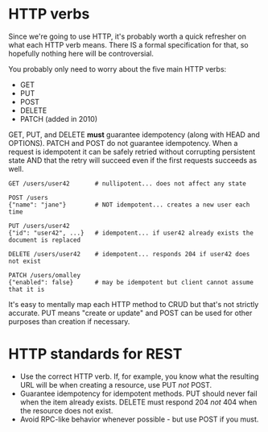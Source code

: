# HTTP verbs

Since we're going to use HTTP, it's probably worth a quick refresher on what each HTTP verb means.  There IS a formal
specification for that, so hopefully nothing here will be controversial.

You probably only need to worry about the five main HTTP verbs:

+ GET
+ PUT
+ POST
+ DELETE
+ PATCH (added in 2010)

GET, PUT, and DELETE **must** guarantee idempotency (along with HEAD and OPTIONS).  PATCH and POST do not guarantee
idempotency.  When a request is idempotent it can be safely retried without corrupting persistent state AND that 
the retry will succeed even if the first requests succeeds as well.
 

``` plain
GET /users/user42       # nullipotent... does not affect any state

POST /users 
{"name": "jane"}        # NOT idempotent... creates a new user each time

PUT /users/user42
{"id": "user42", ...}   # idempotent... if user42 already exists the document is replaced

DELETE /users/user42    # idempotent... responds 204 if user42 does not exist

PATCH /users/omalley 
{"enabled": false}      # may be idempotent but client cannot assume that it is
```

It's easy to mentally map each HTTP method to CRUD but that's not strictly accurate.  PUT means "create or update"
and POST can be used for other purposes than creation if necessary.

# HTTP standards for REST

+ Use the correct HTTP verb.  If, for example, you know what the resulting URL will be when creating a resource, use
  PUT *not* POST.
+ Guarantee idempotency for idempotent methods.  PUT should never fail when the item already exists.  DELETE must 
  respond 204 *not* 404 when the resource does not exist.  
+ Avoid RPC-like behavior whenever possible - but use POST if you must.    